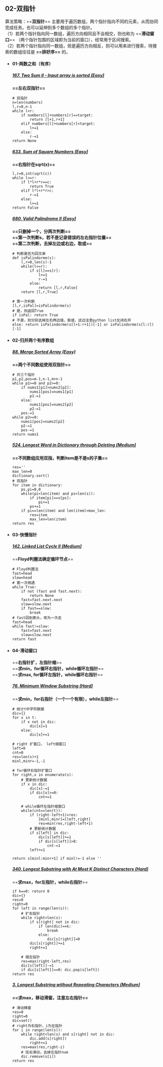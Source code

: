 ## 02-双指针
算法策略：==**双指针**== 主要用于遍历数组，两个指针指向不同的元素，从而协同完成任务。也可以延伸到多个数组的多个指针。  
（1）若两个指针指向同一数组，遍历方向相同且不会相交，则也称为 ==**滑动窗口**== （两个指针包围的区域即为当前的窗口），经常用于区间搜索。  
（2）若两个指针指向同一数组，但是遍历方向相反，则可以用来进行搜索，待搜索的数组往往是 **==排好序==** 的。

- #### 01-两数之和（有序） 
    ##### [167. Two Sum II - Input array is sorted (Easy)](https://leetcode-cn.com/problems/two-sum-ii-input-array-is-sorted/)
    **==左右双指针==**
    ```
    # 双指针
    n=len(numbers)
    l,r=0,n-1
    while l<r:
        if numbers[l]+numbers[r]==target:
            return [l+1,r+1]
        elif numbers[l]+numbers[r]<target:
            l+=1
        else:
            r-=1
    return None
    ```  
    
    ##### [633. Sum of Square Numbers (Easy)](https://leetcode-cn.com/problems/sum-of-square-numbers/submissions/)
    **==右指针在sqrt(x)==**
    ```
    l,r=0,int(sqrt(c))
    while l<=r:
        if l*l+r*r==c:
            return True
        elif l*l+r*r>c:
            r-=1
        else:
            l+=1
    return False            
    ```
    
    ##### [680. Valid Palindrome II (Easy)](https://leetcode-cn.com/problems/valid-palindrome-ii/submissions/)
    **==只删掉一个，分两次判断==**  
    **==第一次判断s，若不是记录错误的左右指针位置==**  
    **==第二次判断，去掉左边或右边，取或==**
    ```
    # 判断是否为回文串
    def isPalindorme(s):
        l,r=0,len(s)-1
        while(l<=r):
            if s[l]==s[r]:
                l+=1
                r-=1
            else:
                return [l,r,False]
        return [l,r,True]
    
    # 第一次判断
    [l,r,isPal]=isPalindorme(s)
    # 是，则返回True
    if isPal: return True
    # 不是，则分别去掉左右两边值，取或，这边注意python list左闭右开
    else: return isPalindorme(s[l+1:r+1])[-1] or isPalindorme(s[l:r])[-1]
    ```
    
- #### 02-归并两个有序数组 
    ##### [88. Merge Sorted Array (Easy)](https://leetcode-cn.com/problems/merge-sorted-array/submissions/)
    **==两个不同数组使用双指针==**
    ```
    # 共三个指针
    p1,p2,pos=m-1,n-1,m+n-1
    while p1>=0 and p2>=0:
        if nums1[p1]>nums2[p2]:
            nums1[pos]=nums1[p1]
            p1-=1
        else:
            nums1[pos]=nums2[p2]
            p2-=1
        pos-=1
    while p2>=0:
        nums1[pos]=nums2[p2]
        p2-=1
        pos-=1
    return nums1
    ```
    
    ##### [524. Longest Word in Dictionary through Deleting (Medium)](https://leetcode-cn.com/problems/longest-word-in-dictionary-through-deleting/submissions/)
    **==不同数组应用双指，判断item是不是s的子集==**
    ```
    res=''
    max_len=0
    dictionary.sort()
    # 双指针
    for item in dictionary:
        ps,pi=0,0
        while(pi<len(item) and ps<len(s)):
            if item[pi]==s[ps]:
                pi+=1
            ps+=1
        if pi==len(item) and len(item)>max_len:
            res=item
            max_len=len(item)
    return res
    ```

- #### 03-快慢指针 
    ##### [142. Linked List Cycle II (Medium)](https://leetcode-cn.com/problems/linked-list-cycle-ii/submissions/)
    ==**Floyd判圈法确定循环节点**==

    ```
    # Floyd判圈法
    fast=head
    slow=head
    # 第一次相遇
    while True:
        if not (fast and fast.next):
            return None
        fast=fast.next.next
        slow=slow.next
        if fast==slow:
            break           
    # fast回到表头，改为一次走
    fast=head
    while fast!=slow:
        fast=fast.next
        slow=slow.next
    return fast            
    ```  

- #### 04-滑动窗口
    ==**右指针扩，左指针缩**==  
    ==**求min，for循环右指针，while循环左指针**==    
    ==**求max, for循环左指针，while循环右指针**==  
    
    ##### [76. Minimum Window Substring (Hard)](https://leetcode-cn.com/problems/minimum-window-substring/)
    
    ==**求min，for右指针（一个一个有限），while左指针**==
    
    ```
    # 统计t中字符数据
    dic={}
    for x in t:
        if x not in dic:
            dic[x]=1
        else:
            dic[x]+=1
            
    # right 扩窗口， left缩窗口
    left=0
    cnt=0
    res=len(s)+1
    minl,minr=-1,-1
    
    # for循环右指针扩窗口
    for right,x in enumerate(s):
        # 更新统计数据
        if x in dic:
            dic[x]-=1
            if dic[x]>=0:
                cnt+=1
                
        # while循环左指针缩窗口
        while(cnt==len(t)):
            if (right-left+1)<res:
                [minl,minr]=[left,right]
                res=min(res,right-left+1)
            # 更新统计数据
            if s[left] in dic:
                dic[s[left]]+=1
                if dic[s[left]]>0:
                    cnt-=1
            left+=1
    
    return s[minl:minr+1] if minl!=-1 else ''
    ```
    
    ##### [340. Longest Substring with At Most K Distinct Characters (Hard)](https://leetcode-cn.com/problems/longest-substring-with-at-most-k-distinct-characters/submissions/)
    ==**求max，for左指针，while右指针**==
    ```
    if k==0: return 0
    dic={}
    res=0
    right=0
    for left in range(len(s)):
        # 扩右指针
        while right<len(s):
            if s[right] not in dic:
                if len(dic)==k:
                    break
                else:
                    dic[s[right]]=0
            dic[s[right]]+=1
            right+=1
        
        # 缩左指针
        res=max(right-left,res)
        dic[s[left]]-=1
        if dic[s[left]]==0: dic.pop(s[left])
    return res
    ```
    
    ##### [3. Longest Substring without Repeating Characters (Medium) ](https://leetcode-cn.com/problems/longest-substring-without-repeating-characters/)
    **==求max，移动滑窗，注意左右指针==**
    ```
    # 滑动移窗
    res=0
    right=0
    dic=set()
    # right为右指针，i为左指针
    for i in range(len(s)):
        while right<len(s) and s[right] not in dic:
            dic.add(s[right])
            right+=1
        res=max(res,right-i)
        # 往右滑动，去掉左指针num
        dic.remove(s[i])
    return res
    ```